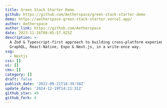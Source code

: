 ```yaml
---
title: Green Stack Starter Demo
github: https://github.com/Aetherspace/green-stack-starter-demo
demo: https://aetherspace-green-stack-starter.vercel.app/
author: Aetherspace
author_link: https://github.com/Aetherspace
date: 2023-11-26T08:05:57.925Z
description: >-
  A Zod & Typescript-first approach to building cross-platform experiences with
  GraphQL, React-Native, Expo & Next.js, in a write-once way.
ssg:
  - Nextjs
css: []
ui: []
cms: []
category: []
draft: false
publish_date: '2022-09-21T18:39:50Z'
update_date: '2024-12-19T14:21:31Z'
github_star: 49
github_fork: 4
---
```

